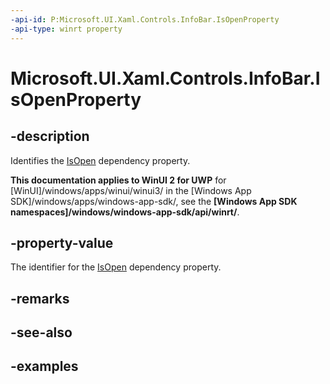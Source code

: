 ```yaml
---
-api-id: P:Microsoft.UI.Xaml.Controls.InfoBar.IsOpenProperty
-api-type: winrt property
---
```


# Microsoft.UI.Xaml.Controls.InfoBar.IsOpenProperty

<!--
public static Windows.UI.Xaml.DependencyProperty IsOpenProperty { get; }
-->


## -description
Identifies the [IsOpen](infobar_isopen.md) dependency property.

**This documentation applies to WinUI 2 for UWP** for [WinUI]/windows/apps/winui/winui3/ in the [Windows App SDK]/windows/apps/windows-app-sdk/, see the **[Windows App SDK namespaces]/windows/windows-app-sdk/api/winrt/**.

## -property-value
The identifier for the [IsOpen](infobar_isopen.md) dependency property.

## -remarks

## -see-also

## -examples


